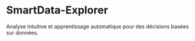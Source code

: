 # SmartData-Explorer
Analyse intuitive et apprentissage automatique pour des décisions basées sur données.
